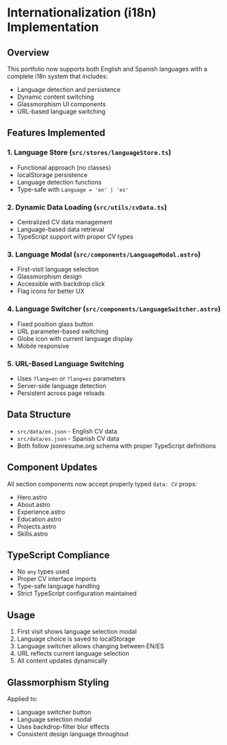 # Internationalization (i18n) Implementation

## Overview
This portfolio now supports both English and Spanish languages with a complete i18n system that includes:
- Language detection and persistence
- Dynamic content switching
- Glassmorphism UI components
- URL-based language switching

## Features Implemented

### 1. Language Store (`src/stores/languageStore.ts`)
- Functional approach (no classes)
- localStorage persistence
- Language detection functions
- Type-safe with `Language = 'en' | 'es'`

### 2. Dynamic Data Loading (`src/utils/cvData.ts`)
- Centralized CV data management
- Language-based data retrieval
- TypeScript support with proper CV types

### 3. Language Modal (`src/components/LanguageModal.astro`)
- First-visit language selection
- Glassmorphism design
- Accessible with backdrop click
- Flag icons for better UX

### 4. Language Switcher (`src/components/LanguageSwitcher.astro`)
- Fixed position glass button
- URL parameter-based switching
- Globe icon with current language display
- Mobile responsive

### 5. URL-Based Language Switching
- Uses `?lang=en` or `?lang=es` parameters
- Server-side language detection
- Persistent across page reloads

## Data Structure
- `src/data/en.json` - English CV data
- `src/data/es.json` - Spanish CV data
- Both follow jsonresume.org schema with proper TypeScript definitions

## Component Updates
All section components now accept properly typed `data: CV` props:
- Hero.astro
- About.astro
- Experience.astro
- Education.astro
- Projects.astro
- Skills.astro

## TypeScript Compliance
- No `any` types used
- Proper CV interface imports
- Type-safe language handling
- Strict TypeScript configuration maintained

## Usage
1. First visit shows language selection modal
2. Language choice is saved to localStorage
3. Language switcher allows changing between EN/ES
4. URL reflects current language selection
5. All content updates dynamically

## Glassmorphism Styling
Applied to:
- Language switcher button
- Language selection modal
- Uses backdrop-filter blur effects
- Consistent design language throughout